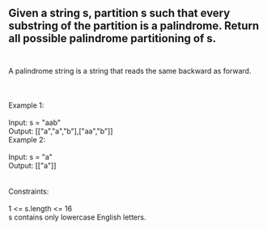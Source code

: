 ## Given a string s, partition s such that every substring of the partition is a palindrome. Return all possible palindrome partitioning of s. <br> <br> 
A palindrome string is a string that reads the same backward as forward. <br> <br> <br> <br> 
Example 1: <br> <br> 
Input: s = "aab" <br> 
Output: [["a","a","b"],["aa","b"]] <br> 
Example 2: <br> <br> 
Input: s = "a" <br> 
Output: [["a"]] <br> <br> <br> 
Constraints: <br> <br> 
1 <= s.length <= 16 <br> 
s contains only lowercase English letters. <br> 
